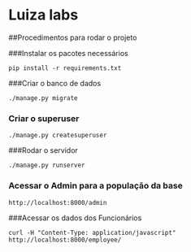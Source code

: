 # Luiza labs

##Procedimentos para rodar o projeto

###Instalar os pacotes necessários
```
pip install -r requirements.txt
```

###Criar o banco de dados
```
./manage.py migrate
```
### Criar o superuser
```
./manage.py createsuperuser
```

###Rodar o servidor
```
./manage.py runserver
```

### Acessar o Admin para a população da base
```
http://localhost:8000/admin
```

###Acessar os dados dos Funcionários
```
curl -H "Content-Type: application/javascript" http://localhost:8000/employee/
```
